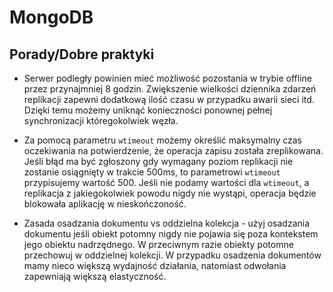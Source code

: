 # MongoDB

## Porady/Dobre praktyki

* Serwer podległy powinien mieć możliwość pozostania w trybie offline przez przynajmniej 8 godzin. Zwiększenie wielkości dziennika zdarzeń replikacji zapewni dodatkową ilość czasu w przypadku awarii sieci itd. Dzięki temu możemy uniknąć konieczności ponownej pełnej synchronizacji któregokolwiek węzła.

* Za pomocą parametru `wtimeout` możemy określić maksymalny czas oczekiwania na potwierdzenie, że operacja zapisu została zreplikowana. Jeśli błąd ma być zgłoszony gdy wymagany poziom replikacji nie zostanie osiągnięty w trakcie 500ms, to parametrowi `wtimeout` przypisujemy wartość 500. Jeśli nie podamy wartości dla `wtimeout`, a replikacja z jakiegokolwiek powodu nigdy nie wystąpi, operacja będzie blokowała aplikację w nieskończoność.

* Zasada osadzania dokumentu vs oddzielna kolekcja -  użyj osadzania dokumentu jeśli obiekt potomny nigdy nie pojawia się poza kontekstem jego obiektu nadrzędnego. W przeciwnym razie obiekty potomne przechowuj w oddzielnej kolekcji. W przypadku osadzenia dokumentów mamy nieco większą wydajność działania, natomiast odwołania zapewniają większą elastyczność.
